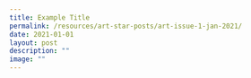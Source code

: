 ```yaml
---
title: Example Title
permalink: /resources/art-star-posts/art-issue-1-jan-2021/
date: 2021-01-01
layout: post
description: ""
image: ""
---
```

